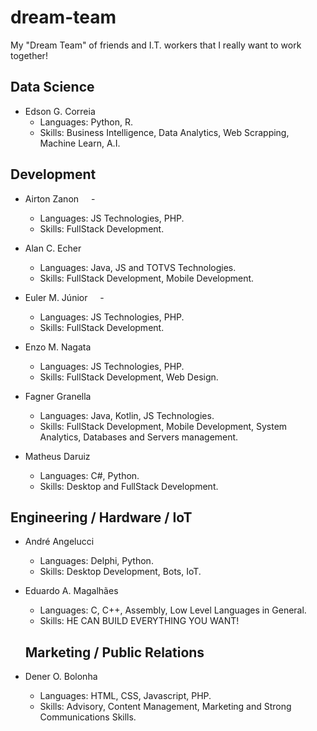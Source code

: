 # dream-team
My "Dream Team" of friends and I.T. workers that I really want to work together!

## Data Science ##
- Edson G. Correia <img src="https://image.flaticon.com/icons/svg/197/197386.svg" width="12"/>
  - Languages: Python, R.
  - Skills: Business Intelligence, Data Analytics, Web Scrapping, Machine Learn, A.I.

## Development ##
- Airton Zanon <img src="https://image.flaticon.com/icons/svg/197/197386.svg" width="12"/> - <img src="https://image.flaticon.com/icons/svg/197/197441.svg" width="12"/> 
  - Languages: JS Technologies, PHP.
  - Skills: FullStack Development.
  
- Alan C. Echer <img src="https://image.flaticon.com/icons/svg/197/197386.svg" width="12"/>
  - Languages: Java, JS and TOTVS Technologies. 
  - Skills: FullStack Development, Mobile Development.
  
- Euler M. Júnior <img src="https://image.flaticon.com/icons/svg/197/197386.svg" width="12"/> - <img src="https://image.flaticon.com/icons/svg/197/197463.svg" width="12"/>
  - Languages: JS Technologies, PHP.
  - Skills: FullStack Development.
  
- Enzo M. Nagata <img src="https://image.flaticon.com/icons/svg/197/197386.svg" width="12"/>
  - Languages: JS Technologies, PHP.
  - Skills: FullStack Development, Web Design.
  
- Fagner Granella <img src="https://image.flaticon.com/icons/svg/197/197386.svg" width="12"/>
  - Languages: Java, Kotlin, JS Technologies.
  - Skills: FullStack Development, Mobile Development, System Analytics, Databases and Servers management.
  
- Matheus Daruiz <img src="https://image.flaticon.com/icons/svg/197/197386.svg" width="12"/>
  - Languages: C#, Python.
  - Skills: Desktop and FullStack Development.

## Engineering / Hardware / IoT ##
- André Angelucci <img src="https://image.flaticon.com/icons/svg/197/197386.svg" width="12"/>
  - Languages: Delphi, Python. 
  - Skills: Desktop Development, Bots, IoT.
  
- Eduardo A. Magalhães <img src="https://image.flaticon.com/icons/svg/197/197386.svg" width="12"/>
  - Languages: C, C++, Assembly, Low Level Languages in General. 
  - Skills: HE CAN BUILD EVERYTHING YOU WANT!

  ## Marketing / Public Relations ##
- Dener O. Bolonha <img src="https://image.flaticon.com/icons/svg/197/197386.svg" width="12"/>
  - Languages: HTML, CSS, Javascript, PHP.
  - Skills: Advisory, Content Management, Marketing and Strong Communications Skills.
